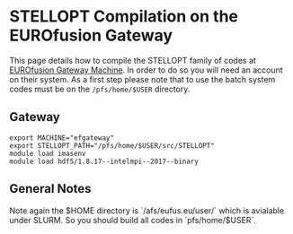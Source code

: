 STELLOPT Compilation on the EUROfusion Gateway
====================================================

This page details how to compile the STELLOPT family of codes
at [EUROfusion Gateway Machine](@https://wiki.eufus.eu/doku.php?id=start). In order to do so you will need an account on their system.  As a first step please note that to use the batch system codes must be on the `/pfs/home/$USER` directory.

Gateway
-----

    export MACHINE="efgateway"
    export STELLOPT_PATH="/pfs/home/$USER/src/STELLOPT"
    module load imasenv
    module load hdf5/1.8.17--intelmpi--2017--binary

General Notes
-------------

Note again the $HOME directory is `/afs/eufus.eu/user/` which is avialable under SLURM.  So you should build all codes in `pfs/home/$USER`.
